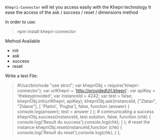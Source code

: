 `Khepri-Connector` will let you access easily with the Khepri technology
It ease the access of the ask / success / reset / dimensions method

In order to use: 

> npm install khepri-connector


Method Available
- init
- ask
- success
- reset


Write a test File:

 
> \#!/usr/bin/node
> "use strict";
> var khepriObj = require('khepri-connector');
> var urlKhepri = 'http://providedUrl.khepri';
> var apiKey = 'thekeyprovided';
> var instanceId = 4242;
> var test = false;
> khepriObj.init(urlKhepri, apiKey);
> khepriObj.ask(instanceId, ["Zlatan", "Zidane"], [ 'Platini', 'Pogba'], false, function (answer) { console.log(answer); test = answer } );
> \# communicating a success
> khepriObj.success(instanceId, test.solution, false, function (chk) { console.log('Result du success');console.log(chk); } );
> \# reset the instance
> khepriObj.reset(instanceId,function (chk) { console.log('Result du reset');console.log(chk); } );

